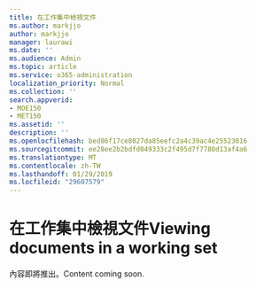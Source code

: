 ```yaml
---
title: 在工作集中檢視文件
ms.author: markjjo
author: markjjo
manager: laurawi
ms.date: ''
ms.audience: Admin
ms.topic: article
ms.service: o365-administration
localization_priority: Normal
ms.collection: ''
search.appverid:
- MOE150
- MET150
ms.assetid: ''
description: ''
ms.openlocfilehash: bed86f17ce8027da85eefc2a4c39ac4e25523016
ms.sourcegitcommit: ee28ee2b2bdfd049333c2f495d7f7780d13af4a6
ms.translationtype: MT
ms.contentlocale: zh-TW
ms.lasthandoff: 01/29/2019
ms.locfileid: "29607579"
---
```

# <a name="viewing-documents-in-a-working-set"></a><span data-ttu-id="b8aa4-102">在工作集中檢視文件</span><span class="sxs-lookup"><span data-stu-id="b8aa4-102">Viewing documents in a working set</span></span>

<span data-ttu-id="b8aa4-103">內容即將推出。</span><span class="sxs-lookup"><span data-stu-id="b8aa4-103">Content coming soon.</span></span>